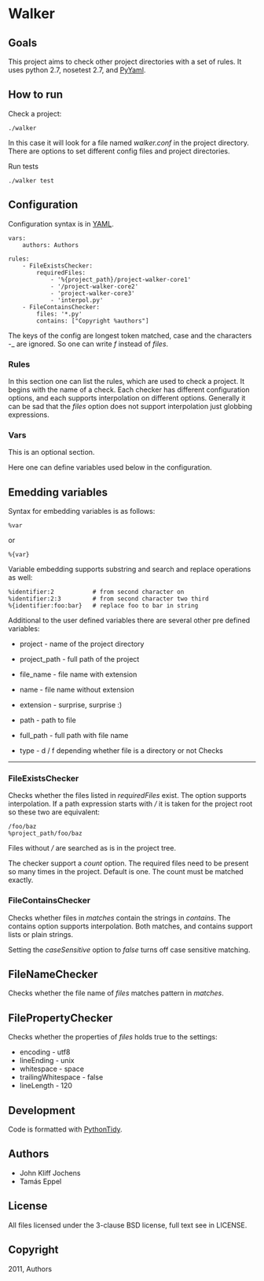 Walker
======

Goals
-----
This project aims to check other project directories with a set of rules. It
uses python 2.7, nosetest 2.7, and [PyYaml](http://pyyaml.org/).

How to run
----------

Check a project:

    ./walker

In this case it will look for a file named _walker.conf_ in the project
directory. There are options to set different config files and project
directories.

Run tests

    ./walker test

Configuration
-------------

Configuration syntax is in [YAML](http://en.wikipedia.org/wiki/YAML).

    vars:
        authors: Authors

    rules:
        - FileExistsChecker:
            requiredFiles:
                - '%{project_path}/project-walker-core1'
                - '/project-walker-core2'
                - 'project-walker-core3'
                - 'interpol.py'
        - FileContainsChecker:
            files: '*.py'
            contains: ["Copyright %authors"]

The keys of the config are longest token matched, case and the characters -_ are ignored.
So one can write _f_ instead of _files_.

### Rules

In this section one can list the rules, which are used to check a project. It
begins with the name of a check. Each checker has different configuration
options, and each supports interpolation on different options. Generally it
can be sad that the _files_ option does not support interpolation just
globbing expressions.

### Vars

This is an optional section.

Here one can define variables used below in the configuration.


Emedding variables
------------------

Syntax for embedding variables is as follows:

    %var

or

    %{var}

Variable embedding supports substring and search and replace operations as
well:

    %identifier:2           # from second character on
    %identifier:2:3         # from second character two third
    %{identifier:foo:bar}   # replace foo to bar in string

Additional to the user defined variables there are several other pre defined
variables:

 * project - name of the project directory

 * project_path - full path of the project

 * file_name - file name with extension

 * name - file name without extension

 * extension - surprise, surprise :)

 * path - path to file

 * full_path - full path with file name

 * type - d / f depending whether file is a directory or not
Checks
------

### FileExistsChecker

Checks whether the files listed in _requiredFiles_ exist. The option supports
interpolation. If a path expression starts with _/_ it is taken for the
project root so these two are equivalent:

    /foo/baz
    %project_path/foo/baz

Files without _/_ are searched as is in the project tree.

The checker support a _count_ option. The required files need to be present so
many times in the project. Default is one. The count must be matched exactly.

### FileContainsChecker

Checks whether files in _matches_ contain the strings in _contains_. The
contains option supports interpolation. Both matches, and contains support
lists or plain strings.

Setting the _caseSensitive_ option to _false_ turns off case sensitive matching.

## FileNameChecker

Checks whether the file name of _files_  matches pattern in _matches_.

## FilePropertyChecker

Checks whether the properties of _files_ holds true to the settings:

  * encoding - utf8
  * lineEnding - unix
  * whitespace - space
  * trailingWhitespace - false
  * lineLength - 120

Development
-----------

Code is formatted with [PythonTidy](http://pypi.python.org/pypi/PythonTidy).

Authors
-------

* John Kliff Jochens
* Tamás Eppel

License
-------

All files licensed under the 3-clause BSD license, full text see in LICENSE.

Copyright
---------

2011, Authors
